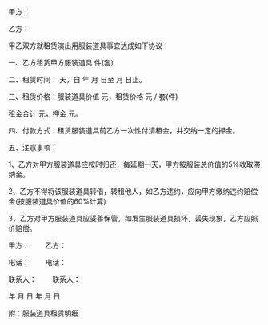 
 


甲方：


乙方：


甲乙双方就租赁演出用服装道具事宜达成如下协议：


一、乙方租赁甲方服装道具 件(套)


二、租赁时间： 天，自 年 月 日至 月 日止。


三、租赁价格：服装道具价值 元，租赁价格 元 / 套(件)


租金合计    元，押金    元。


四、付款方式：租赁服装道具前乙方一次性付清租金，并交纳一定的押金。


五、注意事项：


1、乙方对甲方服装道具应按时归还，每延期一天，甲方按服装总价值的5%收取滞纳金。


2、乙方不得将该服装道具转借，转租他人，如乙方违约，应向甲方缴纳违约赔偿金(按服装道具价值的60%计算)


3、乙方对甲方服装道具应妥善保管，如发生服装道具损坏，丢失现象，乙方应照价赔偿。


甲方：　　 乙方：


电话： 　　电话：


联系人：　　 联系人：


年 月 日 年 月 日


附：服装道具租赁明细
 


 

 
 
 
 
 
  


  
 

  


  


  
 
 
 
 

